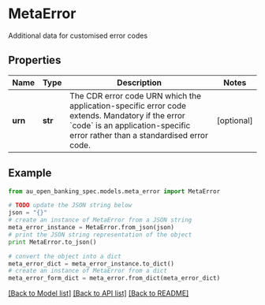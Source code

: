 # MetaError

Additional data for customised error codes

## Properties

Name | Type | Description | Notes
------------ | ------------- | ------------- | -------------
**urn** | **str** | The CDR error code URN which the application-specific error code extends. Mandatory if the error &#x60;code&#x60; is an application-specific error rather than a standardised error code. | [optional] 

## Example

```python
from au_open_banking_spec.models.meta_error import MetaError

# TODO update the JSON string below
json = "{}"
# create an instance of MetaError from a JSON string
meta_error_instance = MetaError.from_json(json)
# print the JSON string representation of the object
print MetaError.to_json()

# convert the object into a dict
meta_error_dict = meta_error_instance.to_dict()
# create an instance of MetaError from a dict
meta_error_form_dict = meta_error.from_dict(meta_error_dict)
```
[[Back to Model list]](../README.md#documentation-for-models) [[Back to API list]](../README.md#documentation-for-api-endpoints) [[Back to README]](../README.md)



